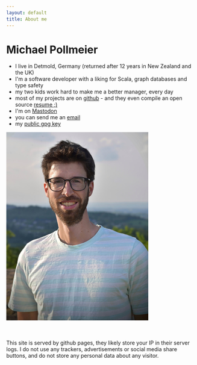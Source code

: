 ```yaml
---
layout: default
title: About me
---
```


<div id="about">
  <h1>Michael Pollmeier</h1>

  <ul>
    <li>I live in Detmold, Germany (returned after 12 years in New Zealand and the UK)</li>
    <li>I'm a software developer with a liking for Scala, graph databases and type safety</li>
    <li>my two kids work hard to make me a better manager, every day</li>
    <li>most of my projects are on <a href="https://github.com/mpollmeier/">github</a> - and they even compile an open source <a href="http://resume.github.io/?mpollmeier">resume ;)</a></li>
    <li>I'm on <a href="https://mastodontech.de/@mpollmeier">Mastodon</a></li>
    <li>you can send me an <a href="mailto:michael@michaelpollmeier.com">email</a> </li>
    <li>my <a href="https://fileshare.michaelpollmeier.com/michaelpollmeier.asc">public gpg key</a> </li>
  </ul>

  <img src="/images/michael-pollmeier.jpg" alt="Michael Pollmeier" height="500px" />
  
  <br/><br/>
  This site is served by github pages, they likely store your IP in their server logs. I do not use any trackers, advertisements or social media share buttons, and do not store any personal data about any visitor.

</div>


